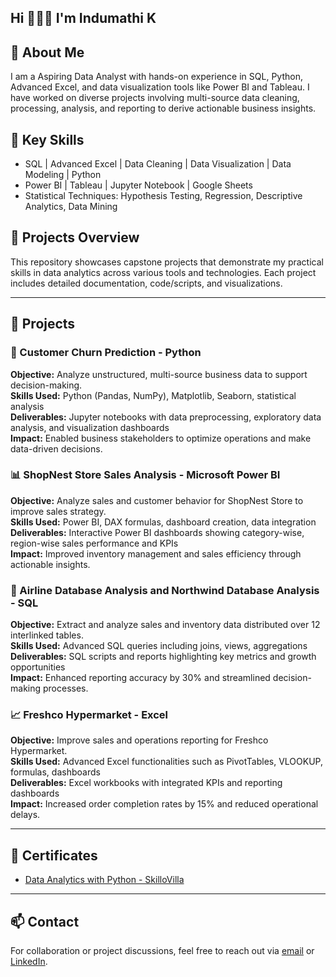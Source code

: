 ## Hi 🙋🏻‍♀️ I'm Indumathi K

## 🚀 About Me
I am a Aspiring Data Analyst with hands-on experience in SQL, Python, Advanced Excel, and data visualization tools like Power BI and Tableau. I have worked on diverse projects involving multi-source data cleaning, processing, analysis, and reporting to derive actionable business insights.

## 🧠 Key Skills
- SQL | Advanced Excel | Data Cleaning | Data Visualization | Data Modeling | Python  
- Power BI | Tableau | Jupyter Notebook | Google Sheets  
- Statistical Techniques: Hypothesis Testing, Regression, Descriptive Analytics, Data Mining  

## 📝 Projects Overview
This repository showcases capstone projects that demonstrate my practical skills in data analytics across various tools and technologies. Each project includes detailed documentation, code/scripts, and visualizations.

---

## 📁 Projects

### 🐍 Customer Churn Prediction - Python  
**Objective:** Analyze unstructured, multi-source business data to support decision-making.  
**Skills Used:** Python (Pandas, NumPy), Matplotlib, Seaborn, statistical analysis  
**Deliverables:** Jupyter notebooks with data preprocessing, exploratory data analysis, and visualization dashboards    
**Impact:** Enabled business stakeholders to optimize operations and make data-driven decisions.

### 📊 ShopNest Store Sales Analysis - Microsoft Power BI  
**Objective:** Analyze sales and customer behavior for ShopNest Store to improve sales strategy.  
**Skills Used:** Power BI, DAX formulas, dashboard creation, data integration  
**Deliverables:** Interactive Power BI dashboards showing category-wise, region-wise sales performance and KPIs  
**Impact:** Improved inventory management and sales efficiency through actionable insights.

### 🧮 Airline Database Analysis and Northwind Database Analysis - SQL  
**Objective:** Extract and analyze sales and inventory data distributed over 12 interlinked tables.  
**Skills Used:** Advanced SQL queries including joins, views, aggregations  
**Deliverables:** SQL scripts and reports highlighting key metrics and growth opportunities  
**Impact:** Enhanced reporting accuracy by 30% and streamlined decision-making processes.

### 📈 Freshco Hypermarket - Excel  
**Objective:** Improve sales and operations reporting for Freshco Hypermarket.  
**Skills Used:** Advanced Excel functionalities such as PivotTables, VLOOKUP, formulas, dashboards  
**Deliverables:** Excel workbooks with integrated KPIs and reporting dashboards  
**Impact:** Increased order completion rates by 15% and reduced operational delays.

---

## 📜 Certificates
- [Data Analytics with Python - SkilloVilla](https://www.skillovilla.com/certificate/0E9BBVOR)

---

## 📫 Contact
For collaboration or project discussions, feel free to reach out via [email](mailto:indumathi1528@gmail.com) or [LinkedIn](https://www.linkedin.com/in/indumathi-k-833676235/).
